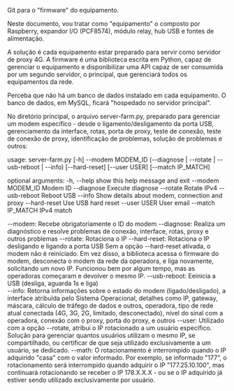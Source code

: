 Git para o "firmware" do equipamento.

Neste documento, vou tratar como "equipamento" o composto por Raspberry, expandor I/O (PCF8574), módulo relay, hub USB e fontes de alimentação.

A solução é cada equipamento estar preparado para servir como servidor de proxy 4G.
A firmware é uma biblioteca escrita em Python, capaz de gerenciar o equipamento e disponibilizar uma API capaz de ser consumida por um segundo servidor, o principal, que gerenciará todos os equipamentos da rede.

Perceba que não há um banco de dados instalado em cada equipamento. O banco de dados, em MySQL, ficará "hospedado no servidor principal".

No diretório principal, o arquivo server-farm.py, preparado para gerenciar um modem específico - desde o ligamento/desligamento da porta USB, gerenciamento da interface, rotas, porta de proxy, teste de conexão, teste de conexão de proxy, identificação de problemas, solução de problemas e outros:


usage: server-farm.py [-h] --modem MODEM_ID (--diagnose | --rotate | --usb-reboot | --info) [--hard-reset] [--user USER] [--match IP_MATCH]


optional arguments:
  -h, --help        show this help message and exit
  --modem MODEM_ID  Modem ID
  --diagnose        Execute diagnose
  --rotate          Rotate IPv4
  --usb-reboot      Reboot USB
  --info            Show details about modem, connection and proxy
  --hard-reset      Use USB hard reset
  --user USER       User email
  --match IP_MATCH  IPv4 match

--modem: Recebe obrigatoriamente o ID do modem
--diagnose: Realiza um diagnóstico e resolve problemas de conexão, interface, rotas, proxy e outros problemas
--rotate: Rotaciona o IP
  --hard-reset: Rotaciona o IP desligando e ligando a porta USB
  Sem a opção --hard-reset ativada, o modem não é reiniciado. Em vez disso, a biblioteca acessa o firmware do modem, desconecta o modem da rede da operadora, e liga novamente, solicitando um novo IP. Funcionou bem por algum tempo, mas as operadoras começaram e devolver o mesmo IP.
--usb-reboot: Eeinicia a USB (desliga, aguarda 1s e liga)  
--info: Retorna informações sobre o estado do modem (ligado/desligado), a interface atribuída pelo Sistema Operacional, detalhes como IP, gateway, máscara, cálculo de tráfego de dados e outros, operadora, tipo de rede atual conectada (4G, 3G, 2G, limitado, desconectado), nível do sinal com a operadora, conexão com o proxy, porta do proxy, e outros
--user: Utilizado com a opção --rotate, atribui o IP rotacionado a um usuário específico. Solução para gerenciar quantos usuários utilizam o mesmo IP, se compartilhado, ou certificar de que seja utilizado exclusivamente a um usuário, se dedicado.
--math: O rotacionamento é interrompido quando o IP adquirido "casa" com o valor informado. Por exemplo, se informado "177", o rotacionamento será interrompido quando adquirir o IP "177.25.10.100", mas continuará rotacionando se receber o IP 178.X.X.X - ou se o IP adquirido já estiver sendo utilizado exclusivamente por usuário.
